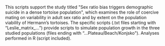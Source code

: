 This scripts support the study titled "Sex ratio bias triggers demographic suicide in a dense tortoise population", which examines the role of coercive mating on variability in adult sex ratio and by extent on the population viability of Hermann’s tortoises. The specific scripts (.txt files starting with “Leslie_matrix_…”) provide scripts to simulate population growth in the three studied populations (files ending with “…Plateau/Beach/Konjsko"). Analyses performed in R (script included).
